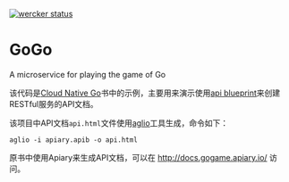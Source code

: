 [![wercker status](https://app.wercker.com/status/77d75a37d5549e4d81b4b21e550efccc/s/master "wercker status")](https://app.wercker.com/project/byKey/77d75a37d5549e4d81b4b21e550efccc)

# GoGo
A microservice for playing the game of Go

该代码是[Cloud Native Go](http://rootsongjc.github.io/cloud-native-go)书中的示例，主要用来演示使用[api blueprint](https://github.com/apiaryio/api-blueprint)来创建RESTful服务的API文档。

该项目中API文档`api.html`文件使用[aglio](https://github.com/danielgtaylor/aglio)工具生成，命令如下：

```
aglio -i apiary.apib -o api.html
```

原书中使用Apiary来生成API文档，可以在 http://docs.gogame.apiary.io/ 访问。